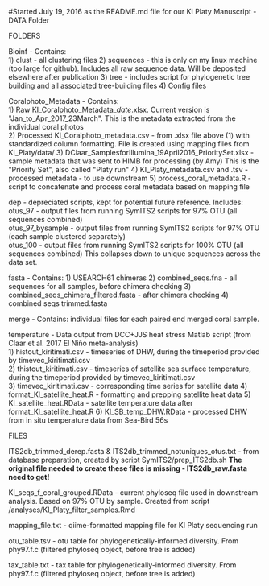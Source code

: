 #Started July 19, 2016 as the README.md file for our KI Platy Manuscript - DATA Folder  
  
FOLDERS  
   
Bioinf - Contains:  
	1) clust - all clustering files
	2) sequences - this is only on my linux machine (too large for github). Includes all raw sequence data. Will be deposited elsewhere after publication
	3) tree - includes script for phylogenetic tree building and all associated tree-building files
	4) Config files

Coralphoto_Metadata - Contains:  
	1) Raw KI_Coralphoto_Metadata_*date*.xlsx. Current version is "Jan_to_Apr_2017_23March". This is the metadata extracted from the individual coral photos  
	2) Processed KI_Coralphoto_metadata.csv - from .xlsx file above (1) with standardized column formatting. File is created using mapping files from KI_Platy/data/ 
	3) DClaar_SamplesforIllumina_19April2016_PrioritySet.xlsx - sample metadata that was sent to HIMB for processing (by Amy) This is the "Priority Set", also called "Platy run"
	4) KI_Platy_metadata.csv and .tsv - processed metadata - to use downstream
	5) process_coral_metadata.R - script to concatenate and process coral metadata based on mapping file
  
dep - depreciated scripts, kept for potential future reference. Includes:  
otus_97 - output files from running SymITS2 scripts for 97% OTU (all 	sequences combined)  
otus_97_bysample - output files from running SymITS2 scripts for 97% OTU (each sample clustered separately)  
otus_100 - output files from running SymITS2 scripts for 100% OTU (all sequences combined) This collapses down to unique sequences across the data set.  
  
fasta - Contains: 
	1) USEARCH61 chimeras
	2) combined_seqs.fna - all sequences for all samples, before chimera checking
	3) combined_seqs_chimera_filtered.fasta - after chimera checking
	4) combined seqs trimmed.fasta

merge - Contains: individual files for each paired end merged coral sample.

  
temperature - Data output from DCC+JJS heat stress Matlab script (from Claar et al. 2017 El Niño meta-analysis)  
	1) histout_kiritimati.csv - timeseries of DHW, during the timeperiod provided by timevec_kiritimati.csv  
	2) thistout_kiritimati.csv - timeseries of satellite sea surface temperature, during the timeperiod provided by timevec_kiritimati.csv  
	3) timevec_kiritimati.csv - corresponding time series for satellite data
	4) format_KI_satellite_heat.R  - formatting and prepping satellite heat data
	5) KI_satellite_heat.RData - satellite temperature data after format_KI_satellite_heat.R
	6) KI_SB_temp_DHW.RData - processed DHW from in situ temperature data from Sea-Bird 56s

FILES  

ITS2db_trimmed_derep.fasta & ITS2db_trimmed_notuniques_otus.txt - from database preparation, created by script SymITS2/prep_ITS2db.sh **The original file needed to create these files is missing - ITS2db_raw.fasta need to get!**  
  

KI_seqs_f_coral_grouped.RData - current phyloseq file used in downstream analysis. Based on 97% OTU by sample. Created from script /analyses/KI_Platy_filter_samples.Rmd  
  
mapping_file.txt - qiime-formatted mapping file for KI Platy sequencing run  
  
otu_table.tsv - otu table for phylogenetically-informed diversity. From phy97.f.c (filtered phyloseq object, before tree is added)

tax_table.txt - tax table for phylogenetically-informed diversity. From phy97.f.c (filtered phyloseq object, before tree is added)




